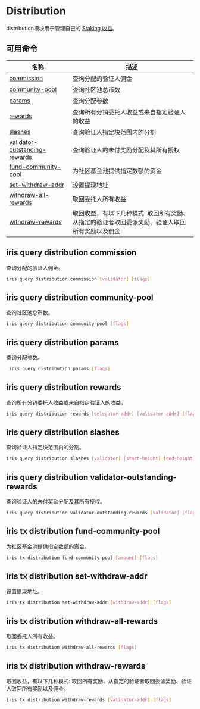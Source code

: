 # Distribution

distribution模块用于管理自己的 [Staking 收益](../concepts/general-concepts.md#staking-收益)。

## 可用命令

| 名称                                                                                      | 描述                                                                                           |
| ----------------------------------------------------------------------------------------- | ---------------------------------------------------------------------------------------------- |
| [commission](#iris-query-distribution-commission)                                         | 查询分配的验证人佣金                                                                                |
| [community-pool](#iris-query-distribution-community-pool)                                 | 查询社区池总币数                                                                   |
| [params](#iris-query-distribution-params)                                                 | 查询分配参数                                                                                   |
| [rewards](#iris-query-distribution-rewards)                                               | 查询所有分销委托人收益或来自指定验证人的收益 |
| [slashes](#iris-query-distribution-slashes)                                               | 查询验证人指定块范围内的分割                                                                                   |
| [validator-outstanding-rewards](#iris-query-distribution-validator-outstanding-rewards)      | 查询验证人的未付奖励分配及其所有授权                                                                                   |
| [fund-community-pool](#iris-tx-distribution-fund-community-pool)                          | 为社区基金池提供指定数额的资金                                                                                  |
| [set-withdraw-addr](#iris-tx-distribution-set-withdraw-addr)                              | 设置提现地址                                                                                   |
| [withdraw-all-rewards](#iris-tx-distribution-withdraw-all-rewards)                        | 取回委托人所有收益                                                                                   |
| [withdraw-rewards](#iris-tx-distribution-withdraw-rewards)                                | 取回收益，有以下几种模式: 取回所有奖励、从指定的验证者取回委派奖励、验证人取回所有奖励以及佣金  |

## iris query distribution commission

查询分配的验证人佣金。

```bash
iris query distribution commission [validator] [flags]
```

## iris query distribution community-pool

查询社区池总币数。

```bash
iris query distribution community-pool [flags]
```

## iris query distribution params

查询分配参数。

```bash
 iris query distribution params [flags]
```

## iris query distribution rewards

查询所有分销委托人收益或来自指定验证人的收益。

```bash
iris query distribution rewards [delegator-addr] [validator-addr] [flags]
```

## iris query distribution slashes

查询验证人指定块范围内的分割。

```bash
iris query distribution slashes [validator] [start-height] [end-height] [flags]
```

## iris query distribution validator-outstanding-rewards

查询验证人的未付奖励分配及其所有授权。

```bash
iris query distribution validator-outstanding-rewards [validator] [flags]
```
## iris tx distribution fund-community-pool

为社区基金池提供指定数额的资金。

```bash
iris tx distribution fund-community-pool [amount] [flags]
```
## iris tx distribution set-withdraw-addr

设置提现地址。

```bash
iris tx distribution set-withdraw-addr [withdraw-addr] [flags]
```

## iris tx distribution withdraw-all-rewards

取回委托人所有收益。

```bash
iris tx distribution withdraw-all-rewards [flags]
```

## iris tx distribution withdraw-rewards

取回收益，有以下几种模式: 取回所有奖励、从指定的验证者取回委派奖励、验证人取回所有奖励以及佣金。

```bash
iris tx distribution withdraw-rewards [validator-addr] [flags]
```
